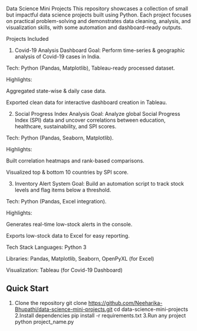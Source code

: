 Data Science Mini Projects
This repository showcases a collection of small but impactful data science projects built using Python.
Each project focuses on practical problem-solving and demonstrates data cleaning, analysis, and visualization skills, with some automation and dashboard-ready outputs.

Projects Included
1. Covid-19 Analysis Dashboard
Goal: Perform time-series & geographic analysis of Covid-19 cases in India.

Tech: Python (Pandas, Matplotlib), Tableau-ready processed dataset.

Highlights:

Aggregated state-wise & daily case data.

Exported clean data for interactive dashboard creation in Tableau.

2. Social Progress Index Analysis
Goal: Analyze global Social Progress Index (SPI) data and uncover correlations between education, healthcare, sustainability, and SPI scores.

Tech: Python (Pandas, Seaborn, Matplotlib).

Highlights:

Built correlation heatmaps and rank-based comparisons.

Visualized top & bottom 10 countries by SPI score.

3. Inventory Alert System
Goal: Build an automation script to track stock levels and flag items below a threshold.

Tech: Python (Pandas, Excel integration).

Highlights:

Generates real-time low-stock alerts in the console.

Exports low-stock data to Excel for easy reporting.

Tech Stack
Languages: Python 3

Libraries: Pandas, Matplotlib, Seaborn, OpenPyXL (for Excel)

Visualization: Tableau (for Covid-19 Dashboard)

## Quick Start

1. Clone the repository
git clone https://github.com/Neeharika-Bhupathi/data-science-mini-projects.git
cd data-science-mini-projects
2.Install dependencies
pip install -r requirements.txt
3.Run any project
python project_name.py



